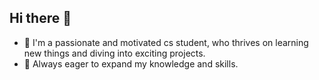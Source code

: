 ## Hi there 👋

- 🌱 I'm a passionate and motivated cs student, who thrives on learning new things and diving into exciting projects.
- 🚀 Always eager to expand my knowledge and skills.


